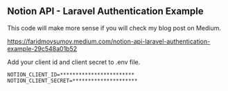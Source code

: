 ## Notion API - Laravel Authentication Example

This code will make more sense if you will check my blog post on Medium.

https://faridmovsumov.medium.com/notion-api-laravel-authentication-example-29c548a01b52

Add your client id and client secret to .env file.
```
NOTION_CLIENT_ID=************************
NOTION_CLIENT_SECRET=*********************
```
